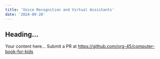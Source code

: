 ```yaml
---
title: 'Voice Recognition and Virtual Assistants'
date: '2024-09-28'
---
```


## Heading...
Your content here...
Submit a PR at https://github.com/org-45/computer-book-for-kids
